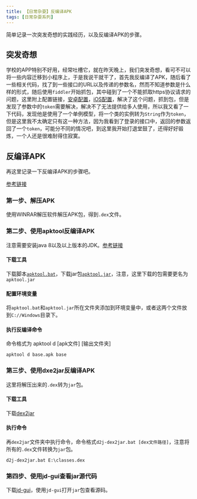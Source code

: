 ```yaml
---
title: 【日常杂耍】反编译APK
tags: [日常杂耍系列]
---
```


简单记录一次突发奇想的实践经历，以及反编译APK的步骤。

<!--more-->

## 突发奇想 ##

学校的APP特别不好用，经常吐槽它，就在昨天晚上，我们突发奇想，看可不可以将一些内容迁移到小程序上，于是我说干就干了，首先我反编译了APK，随后看了一些相关代码，找了到一些接口的URL以及传递的参数名，然而不知道参数是什么样的形式，随后使用`fiddler`开始抓包，其中碰到了一个不能抓取https协议请求的问题，这里附上配置链接，[安卓配置](https://www.cnblogs.com/hushaojun/p/6385947.html)，[iOS配置](https://blog.csdn.net/weixin_39198406/article/details/81123716)，解决了这个问题，抓到包，但是发现了参数中的`token`需要解决，解决不了无法提供给多人使用，所以我又看了一下代码，发现他是使用了一个单例模型，将一个类的实例转为`String`作为`token`，但是这里我不太确定只有这一种方法，因为我看到了登录的接口中，返回的参数返回了一个`token`，可能分不同的情况吧，到这里我开始打退堂鼓了，还得好好锻炼，一个人还是很难耐得住寂寞。

## 反编译APK ##

再这里记录一下反编译APK的步骤吧。

[参考链接](https://blog.csdn.net/vipzjyno1/article/details/21039349)  

### 第一步、解压APK ###

使用WINRAR解压软件解压APK包，得到`.dex`文件。

### 第二步、使用apktool反编译APK ###

注意需要安装java 8以及以上版本的JDK。[参考链接](https://ibotpeaches.github.io/Apktool/install/) 

#### 下载工具 ####
下载脚本[`apktool.bat`](https://raw.githubusercontent.com/iBotPeaches/Apktool/master/scripts/windows/apktool.bat)，下载jar包[`apktool.jar`](https://bitbucket.org/iBotPeaches/apktool/downloads/)，注意，这里下载的包需要更名为`apktool.jar`

#### 配置环境变量 ####

将`apktool.bat`和`apktool.jar`所在文件夹添加到环境变量中，或者这两个文件放到`C://Windows`目录下。

#### 执行反编译命令 ####

命令格式为 apktool d [apk文件] [输出文件夹]

```shell
apktool d base.apk base
```

### 第三步、使用dxe2jar反编译APK ###

这里将解压出来的`.dex`转为`jar`包。

#### 下载工具 ####

下载[dex2jar](https://bitbucket.org/pxb1988/dex2jar/downloads)

#### 执行命令 ####

再`dex2jar`文件夹中执行命令，命令格式`d2j-dex2jar.bat [dex文件路径]`，注意将所有的`.dex`文件转换为`jar`包。

```shell
d2j-dex2jar.bat E:\classes.dex
```

### 第四步、使用jd-gui查看jar源代码 ###

下载[jd-gui](https://github.com/java-decompiler/jd-gui/releases)，使用`jd-gui`打开`jar`包查看源码。



